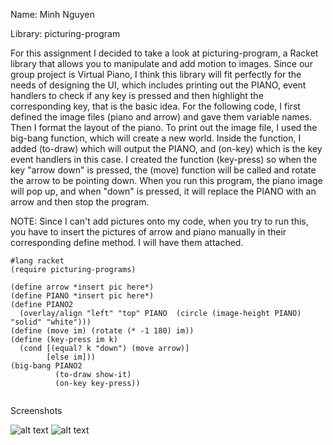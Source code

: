 Name: Minh Nguyen

Library: picturing-program

For this assignment I decided to take a look at picturing-program, a Racket library that allows you to manipulate and add motion to  images. Since our group project is Virtual Piano, I think this library will fit perfectly for the needs of designing the UI, which includes printing out the PIANO, event handlers to check if any key is pressed and then highlight the corresponding key, that is the basic idea. For the following code, I first defined the image files (piano and arrow) and gave them variable names. Then I format the layout of the piano. To print out the image file, I used the big-bang function, which will create a new world. Inside the function, I added (to-draw) which will output the PIANO, and (on-key) which is the key event handlers in this case. I created the function (key-press) so when the key "arrow down" is pressed, the (move) function will be called and rotate the arrow to be pointing down. When you run this program, the piano image will pop up, and when "down" is pressed, it will replace the PIANO with an arrow and then stop the program.

NOTE: Since I can't add pictures onto my code, when you try to run this, you have to insert the pictures of arrow and piano manually in their corresponding define method. I will have them attached.
```
#lang racket
(require picturing-programs)

(define arrow *insert pic here*)
(define PIANO *insert pic here*)
(define PIANO2
  (overlay/align "left" "top" PIANO  (circle (image-height PIANO) "solid" "white")))
(define (move im) (rotate (* -1 180) im))
(define (key-press im k)
  (cond [(equal? k "down") (move arrow)]
        [else im]))
(big-bang PIANO2
          (to-draw show-it)
          (on-key key-press))
          
```

Screenshots

![alt text](https://image.ibb.co/jsTGAa/1.png "Piano")
![alt text](https://image.ibb.co/mR1EwF/2.png "Arrow")
